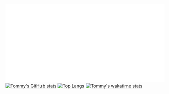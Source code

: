 ![](./text.svg)
[![Tommy's GitHub stats](https://github-readme-stats.vercel.app/api?username=smarttommyau&count_private=true&show_icons=true&hide=stars&theme=transparent)](https://github.com/anuraghazra/github-readme-stats)
[![Top Langs](https://github-readme-stats.vercel.app/api/top-langs/?username=smarttommyau&layout=compact&theme=transparent)](https://github.com/anuraghazra/github-readme-stats)
[![Tommy's wakatime stats](https://github-readme-stats.vercel.app/api/wakatime?username=smarttommyau&layout=compact&theme=transparent)](https://github.com/anuraghazra/github-readme-stats)
